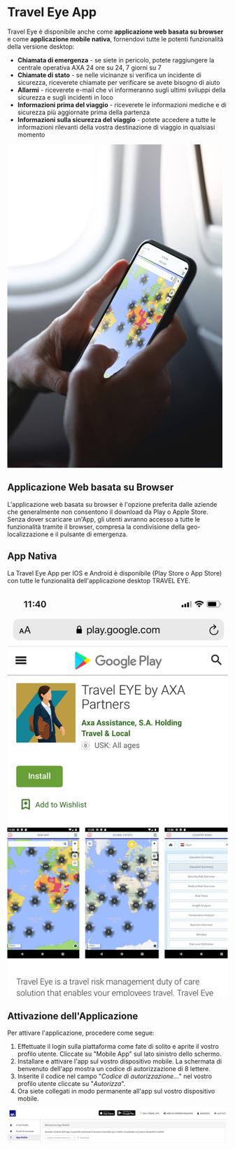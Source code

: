 # Travel Eye App

Travel Eye è disponibile anche come **applicazione web basata su browser** e come **applicazione mobile nativa**, fornendovi tutte le potenti funzionalità della versione desktop:

* **Chiamata di emergenza** - se siete in pericolo, potete raggiungere la centrale operativa AXA 24 ore su 24, 7 giorni su 7
* **Chiamate di stato** - se nelle vicinanze si verifica un incidente di sicurezza, riceverete chiamate per verificare se avete bisogno di aiuto
* **Allarmi** - riceverete e-mail che vi informeranno sugli ultimi sviluppi della sicurezza e sugli incidenti in loco
* **Informazioni prima del viaggio** - riceverete le informazioni mediche e di sicurezza più aggiornate prima della partenza
* **Informazioni sulla sicurezza del viaggio** - potete accedere a tutte le informazioni rilevanti della vostra destinazione di viaggio in qualsiasi momento

![](.gitbook/assets/axa-app.jpg)

## **Applicazione Web basata su Browser**

L'applicazione web basata su browser è l'opzione preferita dalle aziende che generalmente non consentono il download da Play o Apple Store. Senza dover scaricare un'App, gli utenti avranno accesso a tutte le funzionalità tramite il browser, compresa la condivisione della geo-localizzazione e il pulsante di emergenza.

## App Nativa

La Travel Eye App per IOS e Android è disponibile \(Play Store o App Store\) con tutte le funzionalità dell'applicazione desktop TRAVEL EYE.

![](.gitbook/assets/axa-app-store-screenshot.png)

## Attivazione dell'Applicazione

Per attivare l'applicazione, procedere come segue:

1. Effettuate il login sulla piattaforma come fate di solito e aprite il vostro profilo utente. Cliccate su "Mobile App" sul lato sinistro dello schermo.
2. Installare e attivare l'app sul vostro dispositivo mobile. La schermata di benvenuto dell'app mostra un codice di autorizzazione di 8 lettere.
3. Inserite il codice nel campo "_Codice di autorizzazione..._" nel vostro profilo utente cliccate su "_Autorizza_". 
4. Ora siete collegati in modo permanente all'app sul vostro dispositivo mobile.

![](.gitbook/assets/axa-app-travel-eye-user-backend-eng%20%284%29.png)


